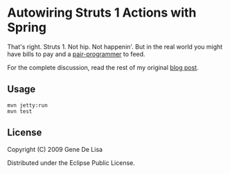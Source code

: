 # Autowiring Struts 1 Actions with Spring


That's right. Struts 1. Not hip. Not happenin'. 
But in the real world you might have bills to pay and a [pair-programmer](http://rockhoppertech.com/gene/mo-programming.jpg) to feed.


For the complete discussion, read the rest of my original [blog post](http://rockhoppertech.com/blog/spring-autowiring-struts-1-actions/).


## Usage

    mvn jetty:run
    mvn test

## License

Copyright (C) 2009 Gene De Lisa

Distributed under the Eclipse Public License.
